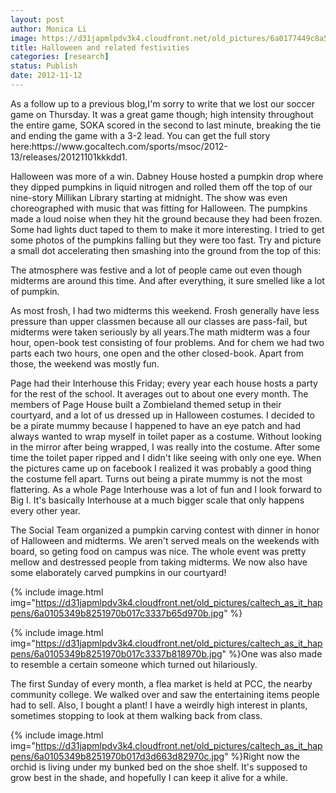 ```yaml
---
layout: post
author: Monica Li
image: https://d31japmlpdv3k4.cloudfront.net/old_pictures/6a0177449c8a5f970d017ee4db8068970d-800wi.jpg
title: Halloween and related festivities
categories: [research]
status: Publish
date: 2012-11-12
---
```



<div id="yiv1513723286yui_3_7_2_16_1351893361778_39">As a follow up to a previous blog,I'm sorry to write that we lost our soccer game on Thursday. It was a great game though; high intensity throughout the entire game, SOKA scored in the second to last minute, breaking the tie and ending the game with a 3-2 lead. You can get the full story here:https://www.gocaltech.com/sports/msoc/2012-13/releases/20121101kkkdd1.

Halloween was more of a win. Dabney House hosted a pumpkin drop where they dipped pumpkins in liquid nitrogen and rolled them off the top of our nine-story Millikan Library starting at midnight. The show was even choreographed with music that was fitting for Halloween. The pumpkins made a loud noise when they hit the ground because they had been frozen. Some had lights duct taped to them to make it more interesting. I tried to get some photos of the pumpkins falling but they were too fast. Try and picture a small dot accelerating then smashing into the ground from the top of this:

The atmosphere was festive and a lot of people came out even though midterms are around this time. And after everything, it sure smelled like a lot of pumpkin.

As most frosh, I had two midterms this weekend. Frosh generally have less pressure than upper classmen because all our classes are pass-fail, but midterms were taken seriously by all years.The math midterm was a four hour, open-book test consisting of four problems. And for chem we had two parts each two hours, one open and the other closed-book. Apart from those, the weekend was mostly fun.

Page had their Interhouse this Friday; every year each house hosts a party for the rest of the school. It averages out to about one every month. The members of Page House built a Zombieland themed setup in their courtyard, and a lot of us dressed up in Halloween costumes. I decided to be a pirate mummy because I happened to have an eye patch and had always wanted to wrap myself in toilet paper as a costume. Without looking in the mirror after being wrapped, I was really into the costume. After some time the toilet paper ripped and I didn't like seeing with only one eye. When the pictures came up on facebook I realized it was probably a good thing the costume fell apart. Turns out being a pirate mummy is not the most flattering. As a whole Page Interhouse was a lot of fun and I look forward to Big I. It's basically Interhouse at a much bigger scale that only happens every other year.

The Social Team organized a pumpkin carving contest with dinner in honor of Halloween and midterms. We aren't served meals on the weekends with board, so geting food on campus was nice. The whole event was pretty mellow and destressed people from taking midterms. We now also have some elaborately carved pumpkins in our courtyard!


{% include image.html img="https://d31japmlpdv3k4.cloudfront.net/old_pictures/caltech_as_it_happens/6a0105349b8251970b017c3337b65d970b.jpg" %}


{% include image.html img="https://d31japmlpdv3k4.cloudfront.net/old_pictures/caltech_as_it_happens/6a0105349b8251970b017c3337b818970b.jpg" %}One was also made to resemble a certain someone which turned out hilariously.

The first Sunday of every month, a flea market is held at PCC, the nearby community college. We walked over and saw the entertaining items people had to sell. Also, I bought a plant! I have a weirdly high interest in plants, sometimes stopping to look at them walking back from class.


{% include image.html img="https://d31japmlpdv3k4.cloudfront.net/old_pictures/caltech_as_it_happens/6a0105349b8251970b017d3d663d82970c.jpg" %}Right now the orchid is living under my bunked bed on the shoe shelf. It's supposed to grow best in the shade, and hopefully I can keep it alive for a while.

